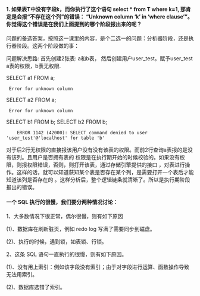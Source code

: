 #### 1. 如果表T中没有字段k，而你执行了这个语句 select * from T where k=1, 那肯定是会报“不存在这个列”的错误： “Unknown column ‘k’ in ‘where clause’”。你觉得这个错误是在我们上面提到的哪个阶段报出来的呢？
    
问题的备选答案，按照这一课里的内容，是个二选一的问题：分析器阶段，还是执行器阶段。这两个阶段做的事：

问题解决思路: 首先创建2张表: a和b表， 然后创建用户user_test。赋予user_test a表的权限，b表无权限.

SELECT a1 FROM a;
```
 Error for unknown column
```
SELECT a2 FROM a;
```
 Error for unknown column
```
SELECT b1 FROM b;
SELECT b2 FROM b;
```
    ERROR 1142 (42000): SELECT command denied to user 'user_test'@'localhost' for table 'b'
```

对于后2行无权限的直接报该用户没有没有该表的权限。而前2行查询a表报的是没有该列。且用户是否拥有表的
权限是在执行期开始的时候校验的。如果没有权限，则报权限错误，否则，则打开该表，通过存储引擎提供的接口
，对表进行操作。这样的话，就可以知道获知某个表是否存在某个列，是需要打开一个表后才能知道该列是否存在的
。这样分析后，整个逻辑链条就清晰了。所以是执行期阶段报出的错误。

#### 一个 SQL 执行的很慢，我们要分两种情况讨论：

1、大多数情况下很正常，偶尔很慢，则有如下原因

(1)、数据库在刷新脏页，例如 redo log 写满了需要同步到磁盘。

(2)、执行的时候，遇到锁，如表锁、行锁。

2、这条 SQL 语句一直执行的很慢，则有如下原因。

(1)、没有用上索引：例如该字段没有索引；由于对字段进行运算、函数操作导致无法用索引。

(2)、数据库选错了索引。